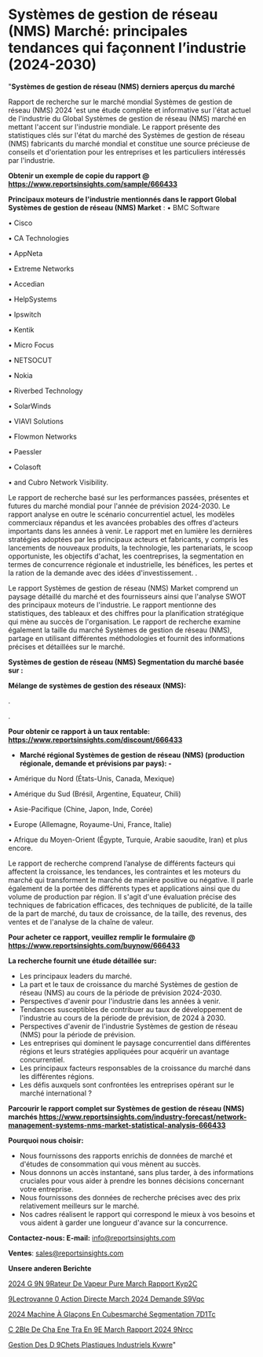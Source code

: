 # Systèmes de gestion de réseau (NMS) Marché: principales tendances qui façonnent l’industrie (2024-2030)

"<strong>Systèmes de gestion de réseau (NMS) derniers aperçus du marché</strong>

Rapport de recherche sur le marché mondial Systèmes de gestion de réseau (NMS) 2024 'est une étude complète et informative sur l'état actuel de l'industrie du Global Systèmes de gestion de réseau (NMS) marché en mettant l'accent sur l'industrie mondiale. Le rapport présente des statistiques clés sur l'état du marché des Systèmes de gestion de réseau (NMS) fabricants du marché mondial et constitue une source précieuse de conseils et d'orientation pour les entreprises et les particuliers intéressés par l'industrie.

<strong>Obtenir un exemple de copie du rapport @ <a href=https://www.reportsinsights.com/sample/666433>https://www.reportsinsights.com/sample/666433</a></strong>

<strong>Principaux moteurs de l'industrie mentionnés dans le rapport Global Systèmes de gestion de réseau (NMS) Market</strong> :
• BMC Software

• Cisco

• CA Technologies

• AppNeta

• Extreme Networks

• Accedian

• HelpSystems

• Ipswitch

• Kentik

• Micro Focus

• NETSOCUT

• Nokia

• Riverbed Technology

• SolarWinds

• VIAVI Solutions

• Flowmon Networks

• Paessler

• Colasoft

• and Cubro Network Visibility.

Le rapport de recherche basé sur les performances passées, présentes et futures du marché mondial pour l'année de prévision 2024-2030. Le rapport analyse en outre le scénario concurrentiel actuel, les modèles commerciaux répandus et les avancées probables des offres d'acteurs importants dans les années à venir. Le rapport met en lumière les dernières stratégies adoptées par les principaux acteurs et fabricants, y compris les lancements de nouveaux produits, la technologie, les partenariats, le scoop opportuniste, les objectifs d'achat, les coentreprises, la segmentation en termes de concurrence régionale et industrielle, les bénéfices, les pertes et la ration de la demande avec des idées d'investissement. .

Le rapport Systèmes de gestion de réseau (NMS) Market comprend un paysage détaillé du marché et des fournisseurs ainsi que l'analyse SWOT des principaux moteurs de l'industrie. Le rapport mentionne des statistiques, des tableaux et des chiffres pour la planification stratégique qui mène au succès de l'organisation. Le rapport de recherche examine également la taille du marché Systèmes de gestion de réseau (NMS), partage en utilisant différentes méthodologies et fournit des informations précises et détaillées sur le marché.

<strong>Systèmes de gestion de réseau (NMS) Segmentation du marché basée sur :</strong>

<strong> Mélange de systèmes de gestion des réseaux (NMS): </strong>

.

.

<strong>Pour obtenir ce rapport à un taux rentable: <a href=https://www.reportsinsights.com/discount/666433>https://www.reportsinsights.com/discount/666433</a></strong>
<ul>
  <li><strong>Marché régional Systèmes de gestion de réseau (NMS) (production régionale, demande et prévisions par pays): -</strong></li>
</ul>
• Amérique du Nord (États-Unis, Canada, Mexique)

• Amérique du Sud (Brésil, Argentine, Equateur, Chili)

• Asie-Pacifique (Chine, Japon, Inde, Corée)

• Europe (Allemagne, Royaume-Uni, France, Italie)

• Afrique du Moyen-Orient (Égypte, Turquie, Arabie saoudite, Iran) et plus encore.

Le rapport de recherche comprend l’analyse de différents facteurs qui affectent la croissance, les tendances, les contraintes et les moteurs du marché qui transforment le marché de manière positive ou négative. Il parle également de la portée des différents types et applications ainsi que du volume de production par région. Il s'agit d'une évaluation précise des techniques de fabrication efficaces, des techniques de publicité, de la taille de la part de marché, du taux de croissance, de la taille, des revenus, des ventes et de l'analyse de la chaîne de valeur.

<strong>Pour acheter ce rapport, veuillez remplir le formulaire @   <a href=https://www.reportsinsights.com/buynow/666433>https://www.reportsinsights.com/buynow/666433</a></strong>

<strong>La recherche fournit une étude détaillée sur:</strong>
<ul>
  <li>Les principaux leaders du marché.</li>
  <li>La part et le taux de croissance du marché Systèmes de gestion de réseau (NMS) au cours de la période de prévision 2024-2030.</li>
  <li>Perspectives d'avenir pour l'industrie dans les années à venir.</li>
  <li>Tendances susceptibles de contribuer au taux de développement de l'industrie au cours de la période de prévision, de 2024 à 2030.</li>
  <li>Perspectives d'avenir de l'industrie Systèmes de gestion de réseau (NMS) pour la période de prévision.</li>
  <li>Les entreprises qui dominent le paysage concurrentiel dans différentes régions et leurs stratégies appliquées pour acquérir un avantage concurrentiel.</li>
  <li>Les principaux facteurs responsables de la croissance du marché dans les différentes régions.</li>
  <li>Les défis auxquels sont confrontées les entreprises opérant sur le marché international ?</li>
</ul>

<strong>Parcourir le rapport complet sur Systèmes de gestion de réseau (NMS) marchés <a href=https://www.reportsinsights.com/industry-forecast/network-management-systems-nms-market-statistical-analysis-666433>https://www.reportsinsights.com/industry-forecast/network-management-systems-nms-market-statistical-analysis-666433</a></strong>

<strong>Pourquoi nous choisir:</strong>
<ul>
  <li>Nous fournissons des rapports enrichis de données de marché et d'études de consommation qui vous mènent au succès.</li>
  <li>Nous donnons un accès instantané, sans plus tarder, à des informations cruciales pour vous aider à prendre les bonnes décisions concernant votre entreprise.</li>
  <li>Nous fournissons des données de recherche précises avec des prix relativement meilleurs sur le marché.</li>
  <li>Nos cadres réalisent le rapport qui correspond le mieux à vos besoins et vous aident à garder une longueur d'avance sur la concurrence.</li>
</ul>
<strong>Contactez-nous:
</strong><strong>E-mail:</strong> <a href=mailto:info@reportsinsights.com>info@reportsinsights.com</a>

<strong>Ventes</strong>: <a href=mailto:sales@reportsinsights.com>sales@reportsinsights.com</a>

<strong>Unsere anderen Berichte</strong>

<a href=https://www.linkedin.com/pulse/2024-g%C3%A9n%C3%A9rateur-de-vapeur-pure-march%C3%A9-rapport-kyp2c/>2024 G 9N 9Rateur De Vapeur Pure March Rapport Kyp2C</a>

<a href=https://www.linkedin.com/pulse/%C3%A9lectrovanne-%C3%A0-action-directe-march%C3%A9-2024-demande-s9vqc/> 9Lectrovanne  0 Action Directe March 2024 Demande S9Vqc</a>

<a href=https://www.linkedin.com/pulse/2024-machine-à-glaçons-en-cubesmarché-segmentation-7d1tc/>2024 Machine À Glaçons En Cubesmarché Segmentation 7D1Tc</a>

<a href=https://www.linkedin.com/pulse/c%C3%A2ble-de-cha%C3%AEne-tra%C3%AEn%C3%A9e-march%C3%A9-rapport-2024-9nrcc/>C 2Ble De Cha Ene Tra En 9E March Rapport 2024 9Nrcc</a>

<a href=https://www.linkedin.com/pulse/gestion-des-d%C3%A9chets-plastiques-industriels-kvwre/>Gestion Des D 9Chets Plastiques Industriels Kvwre</a>"
